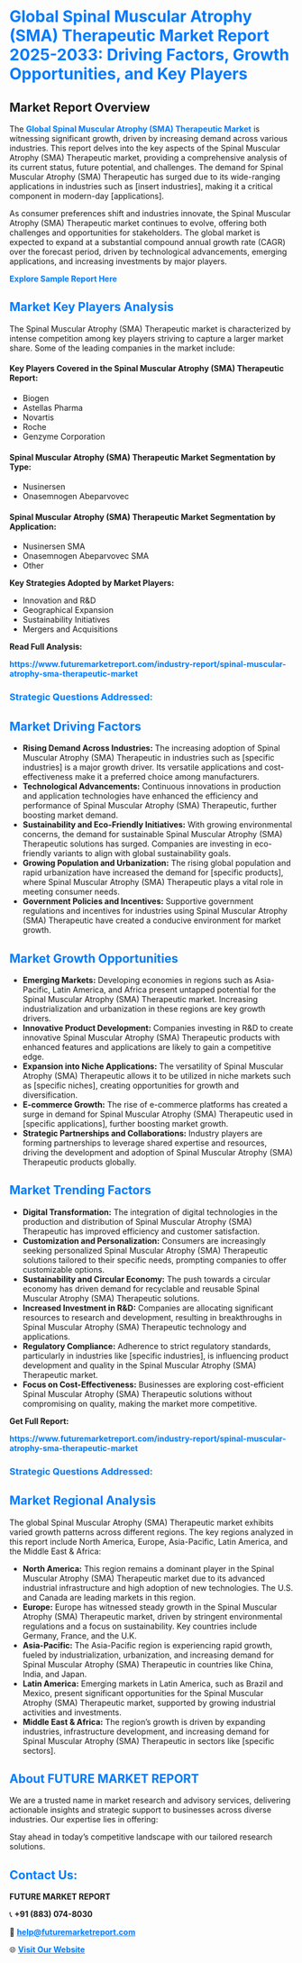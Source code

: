 <h1 style="color: #007BFF;">Global Spinal Muscular Atrophy (SMA) Therapeutic Market Report 2025-2033: Driving Factors, Growth Opportunities, and Key Players</h1>

<section id="overview">
<h2>Market Report Overview</h2>
<p>The <a href="https://www.futuremarketreport.com/industry-report/spinal-muscular-atrophy-sma-therapeutic-market" style="color: #007BFF; text-decoration: none;"><strong>Global Spinal Muscular Atrophy (SMA) Therapeutic Market</strong></a> is witnessing significant growth, driven by increasing demand across various industries. This report delves into the key aspects of the Spinal Muscular Atrophy (SMA) Therapeutic market, providing a comprehensive analysis of its current status, future potential, and challenges. The demand for Spinal Muscular Atrophy (SMA) Therapeutic has surged due to its wide-ranging applications in industries such as [insert industries], making it a critical component in modern-day [applications].</p>
<p>As consumer preferences shift and industries innovate, the Spinal Muscular Atrophy (SMA) Therapeutic market continues to evolve, offering both challenges and opportunities for stakeholders. The global market is expected to expand at a substantial compound annual growth rate (CAGR) over the forecast period, driven by technological advancements, emerging applications, and increasing investments by major players.</p>
</section>

<section id="overview">
<p><a href="https://www.futuremarketreport.com/request-sample/reportId=78166" style="color: #007BFF; text-decoration: none;"><strong>Explore Sample Report Here</strong></a></p>
</section>

<section id="key-players">
<h2 style="color: #007BFF;">Market Key Players Analysis</h2>
<p>The Spinal Muscular Atrophy (SMA) Therapeutic market is characterized by intense competition among key players striving to capture a larger market share. Some of the leading companies in the market include:</p>
<h4>Key Players Covered in the Spinal Muscular Atrophy (SMA) Therapeutic Report:</h4>
<ul><li>Biogen</li><li>Astellas Pharma</li><li>Novartis</li><li>Roche</li><li>Genzyme Corporation</li></ul>
<h4>Spinal Muscular Atrophy (SMA) Therapeutic Market Segmentation by Type:</h4>
<ul><li>Nusinersen</li><li>Onasemnogen Abeparvovec</li></ul>

<h4>Spinal Muscular Atrophy (SMA) Therapeutic Market Segmentation by Application:</h4>
<ul><li>Nusinersen SMA</li><li>Onasemnogen Abeparvovec SMA</li><li>Other</li></ul>
<p><strong>Key Strategies Adopted by Market Players:</strong></p>
<ul>
<li>Innovation and R&D</li>
<li>Geographical Expansion</li>
<li>Sustainability Initiatives</li>
<li>Mergers and Acquisitions</li>
</ul>
</section>

<section>
<p><strong>Read Full Analysis: </strong></p><a href="https://www.futuremarketreport.com/industry-report/spinal-muscular-atrophy-sma-therapeutic-market" style="color: #007BFF; text-decoration: none;"><strong>https://www.futuremarketreport.com/industry-report/spinal-muscular-atrophy-sma-therapeutic-market</strong></a>
<h3 style="color: #007BFF;">Strategic Questions Addressed:</h3>
</section>

<section id="driving-factors">
<h2 style="color: #007BFF;">Market Driving Factors</h2>
<ul>
<li><strong>Rising Demand Across Industries:</strong> The increasing adoption of Spinal Muscular Atrophy (SMA) Therapeutic in industries such as [specific industries] is a major growth driver. Its versatile applications and cost-effectiveness make it a preferred choice among manufacturers.</li>
<li><strong>Technological Advancements:</strong> Continuous innovations in production and application technologies have enhanced the efficiency and performance of Spinal Muscular Atrophy (SMA) Therapeutic, further boosting market demand.</li>
<li><strong>Sustainability and Eco-Friendly Initiatives:</strong> With growing environmental concerns, the demand for sustainable Spinal Muscular Atrophy (SMA) Therapeutic solutions has surged. Companies are investing in eco-friendly variants to align with global sustainability goals.</li>
<li><strong>Growing Population and Urbanization:</strong> The rising global population and rapid urbanization have increased the demand for [specific products], where Spinal Muscular Atrophy (SMA) Therapeutic plays a vital role in meeting consumer needs.</li>
<li><strong>Government Policies and Incentives:</strong> Supportive government regulations and incentives for industries using Spinal Muscular Atrophy (SMA) Therapeutic have created a conducive environment for market growth.</li>
</ul>
</section>

<section id="growth-opportunities">
<h2 style="color: #007BFF;">Market Growth Opportunities</h2>
<ul>
<li><strong>Emerging Markets:</strong> Developing economies in regions such as Asia-Pacific, Latin America, and Africa present untapped potential for the Spinal Muscular Atrophy (SMA) Therapeutic market. Increasing industrialization and urbanization in these regions are key growth drivers.</li>
<li><strong>Innovative Product Development:</strong> Companies investing in R&D to create innovative Spinal Muscular Atrophy (SMA) Therapeutic products with enhanced features and applications are likely to gain a competitive edge.</li>
<li><strong>Expansion into Niche Applications:</strong> The versatility of Spinal Muscular Atrophy (SMA) Therapeutic allows it to be utilized in niche markets such as [specific niches], creating opportunities for growth and diversification.</li>
<li><strong>E-commerce Growth:</strong> The rise of e-commerce platforms has created a surge in demand for Spinal Muscular Atrophy (SMA) Therapeutic used in [specific applications], further boosting market growth.</li>
<li><strong>Strategic Partnerships and Collaborations:</strong> Industry players are forming partnerships to leverage shared expertise and resources, driving the development and adoption of Spinal Muscular Atrophy (SMA) Therapeutic products globally.</li>
</ul>
</section>

<section id="trending-factors">
<h2 style="color: #007BFF;">Market Trending Factors</h2>
<ul>
<li><strong>Digital Transformation:</strong> The integration of digital technologies in the production and distribution of Spinal Muscular Atrophy (SMA) Therapeutic has improved efficiency and customer satisfaction.</li>
<li><strong>Customization and Personalization:</strong> Consumers are increasingly seeking personalized Spinal Muscular Atrophy (SMA) Therapeutic solutions tailored to their specific needs, prompting companies to offer customizable options.</li>
<li><strong>Sustainability and Circular Economy:</strong> The push towards a circular economy has driven demand for recyclable and reusable Spinal Muscular Atrophy (SMA) Therapeutic solutions.</li>
<li><strong>Increased Investment in R&D:</strong> Companies are allocating significant resources to research and development, resulting in breakthroughs in Spinal Muscular Atrophy (SMA) Therapeutic technology and applications.</li>
<li><strong>Regulatory Compliance:</strong> Adherence to strict regulatory standards, particularly in industries like [specific industries], is influencing product development and quality in the Spinal Muscular Atrophy (SMA) Therapeutic market.</li>
<li><strong>Focus on Cost-Effectiveness:</strong> Businesses are exploring cost-efficient Spinal Muscular Atrophy (SMA) Therapeutic solutions without compromising on quality, making the market more competitive.</li>
</ul>
</section>

<section>
<p><strong>Get Full Report: </strong></p><a href="https://www.futuremarketreport.com/industry-report/spinal-muscular-atrophy-sma-therapeutic-market" style="color: #007BFF; text-decoration: none;"><strong>https://www.futuremarketreport.com/industry-report/spinal-muscular-atrophy-sma-therapeutic-market</strong></a>
<h3 style="color: #007BFF;">Strategic Questions Addressed:</h3>
</section>


<section id="regional-analysis">
<h2 style="color: #007BFF;">Market Regional Analysis</h2>
<p>The global Spinal Muscular Atrophy (SMA) Therapeutic market exhibits varied growth patterns across different regions. The key regions analyzed in this report include North America, Europe, Asia-Pacific, Latin America, and the Middle East & Africa:</p>
<ul>
<li><strong>North America:</strong> This region remains a dominant player in the Spinal Muscular Atrophy (SMA) Therapeutic market due to its advanced industrial infrastructure and high adoption of new technologies. The U.S. and Canada are leading markets in this region.</li>
<li><strong>Europe:</strong> Europe has witnessed steady growth in the Spinal Muscular Atrophy (SMA) Therapeutic market, driven by stringent environmental regulations and a focus on sustainability. Key countries include Germany, France, and the U.K.</li>
<li><strong>Asia-Pacific:</strong> The Asia-Pacific region is experiencing rapid growth, fueled by industrialization, urbanization, and increasing demand for Spinal Muscular Atrophy (SMA) Therapeutic in countries like China, India, and Japan.</li>
<li><strong>Latin America:</strong> Emerging markets in Latin America, such as Brazil and Mexico, present significant opportunities for the Spinal Muscular Atrophy (SMA) Therapeutic market, supported by growing industrial activities and investments.</li>
<li><strong>Middle East & Africa:</strong> The region’s growth is driven by expanding industries, infrastructure development, and increasing demand for Spinal Muscular Atrophy (SMA) Therapeutic in sectors like [specific sectors].</li>
</ul>
</section>

<footer>
<h2 style="color: #007BFF;">About FUTURE MARKET REPORT</h2>
<p>We are a trusted name in market research and advisory services, delivering actionable insights and strategic support to businesses across diverse industries. Our expertise lies in offering:</p>

<p>Stay ahead in today’s competitive landscape with our tailored research solutions.</p>

<h2 style="color: #007BFF;">Contact Us:</h2>
<p><strong>FUTURE MARKET REPORT</strong></p>
<p>📞 <strong>+91 (883) 074-8030</strong></p>
<p>📧 <strong><a href="mailto:help@futuremarketreport.com" style="color: #007BFF;">help@futuremarketreport.com</a></strong></p>
<p>🌐 <strong><a href="https://www.futuremarketreport.com/" style="color: #007BFF;">Visit Our Website</a></strong></p>
</footer>